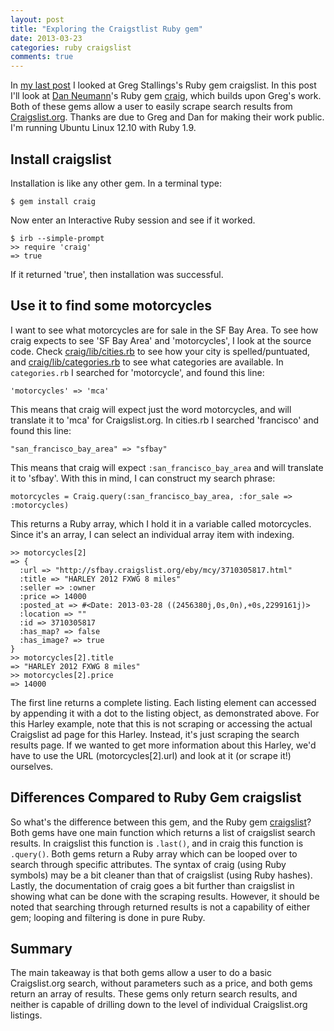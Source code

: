 ```yaml
---
layout: post
title: "Exploring the Craigstlist Ruby gem"
date: 2013-03-23
categories: ruby craigslist
comments: true
---
```


In [my last post](#) I looked at Greg Stallings's Ruby gem craigslist.
In this post I'll look at [Dan Neumann](https://github.com/danneu/)'s Ruby gem [craig](https://github.com/danneu/craig), which builds upon Greg's work.
Both of these gems allow a user to easily scrape search results from [Craigslist.org](http://craigslist.org/).
Thanks are due to Greg and Dan for making their work public.
I'm running Ubuntu Linux 12.10 with Ruby 1.9.

Install craigslist
---------------

Installation is like any other gem. In a terminal type:

```
$ gem install craig
```

Now enter an Interactive Ruby session and see if it worked.

```
$ irb --simple-prompt
>> require 'craig'
=> true
```

If it returned 'true', then installation was successful.

Use it to find some motorcycles
---------------
I want to see what motorcycles are for sale in the SF Bay Area.
To see how craig expects to see 'SF Bay Area' and 'motorcycles', I look at the source code.
Check [craig/lib/cities.rb](https://github.com/danneu/craig/blob/master/lib/craig/cities.rb) to see how your 
city is spelled/puntuated, and [craig/lib/categories.rb](https://github.com/danneu/craig/blob/master/lib/craig/categories.rb) to 
see what categories are available.
In `categories.rb` I searched for 'motorcycle', and found this line:

```
'motorcycles' => 'mca'
```

This means that craig will expect just the word motorcycles, and will translate it to 'mca' for Craigslist.org.
In cities.rb I searched 'francisco' and found this line:

```
"san_francisco_bay_area" => "sfbay"
```

This means that craig will expect `:san_francisco_bay_area` and will translate it to 'sfbay'.
With this in mind, I can construct my search phrase:

```
motorcycles = Craig.query(:san_francisco_bay_area, :for_sale => :motorcycles)
```

This returns a Ruby array, which I hold it in a variable called motorcycles.
Since it's an array, I can select an individual array item with indexing.

```
>> motorcycles[2]
=> {
  :url => "http://sfbay.craigslist.org/eby/mcy/3710305817.html"
  :title => "HARLEY 2012 FXWG 8 miles"
  :seller => :owner
  :price => 14000
  :posted_at => #<Date: 2013-03-28 ((2456380j,0s,0n),+0s,2299161j)>
  :location => ""
  :id => 3710305817
  :has_map? => false
  :has_image? => true
}
>> motorcycles[2].title
=> "HARLEY 2012 FXWG 8 miles"
>> motorcycles[2].price
=> 14000
```

The first line returns a complete listing.
Each listing element can accessed by appending it with a dot to the listing object, as demonstrated above.
For this Harley example, note that this is not scraping or accessing the actual Craigslist ad page for this Harley.
Instead, it's just scraping the search results page.
If we wanted to get more information about this Harley, we'd have to use the URL (motorcycles[2].url) and look at it (or scrape it!) ourselves.

Differences Compared to Ruby Gem craigslist
-------------------
So what's the difference between this gem, and the Ruby gem [craigslist](https://github.com/gregstallings/craigslist)?
Both gems have one main function which returns a list of craigslist search results.
In craigslist this function is `.last()`, and in craig this function is `.query()`.
Both gems return a Ruby array which can be looped over to search through specific attributes.
The syntax of craig (using Ruby symbols) may be a bit cleaner than that of craigslist (using Ruby hashes).
Lastly, the documentation of craig goes a bit further than craigslist in showing what can be done with the scraping results.
However, it should be noted that searching through returned results is not a capability of either gem; looping and filtering is done in pure Ruby.

Summary
------------------
The main takeaway is that both gems allow a user to do a basic Craigslist.org search,
without parameters such as a price, and both gems return an array of results.
These gems only return search results, and neither is capable of drilling down to the level of individual Craigslist.org listings.
